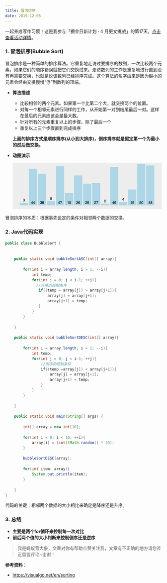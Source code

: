 ```yaml
---
title: 冒泡排序
date: 2019-12-05
---
```

一起养成写作习惯！这是我参与「掘金日新计划 · 4 月更文挑战」的第17天，[点击查看活动详情](https://juejin.cn/post/7080800226365145118)。

### 1. 冒泡排序(Bubble Sort)

冒泡排序是一种简单的排序算法。它重复地走访过要排序的数列，一次比较两个元素，如果它们的顺序错误就把它们交换过来。走访数列的工作是重复地进行直到没有再需要交换，也就是说该数列已经排序完成。这个算法的名字由来是因为越小的元素会经由交换慢慢“浮”到数列的顶端。 

- **算法描述**

  - 比较相邻的两个元素。如果第一个比第二个大，就交换两个的位置。
  - 对每一个相邻元素进行同样的工作，从开始第一对到结尾最后一对。这样在最后的元素应该会是最大数。
  - 针对所有的元素重复以上的步骤，除了最后一个
  - 重复以上三个步骤直到完成排序

  **上面的排序方式是顺序排序(从小到大排序)，倒序排序就是假定第一个为最小的然后做交换。** 

- **动图演示**

  ![图解](https://github.com/mxsm/document/blob/master/image/arithmetic/sort/%E5%86%92%E6%B3%A1%E6%8E%92%E5%BA%8F%E5%8A%A8%E5%9B%BE%E6%BC%94%E7%A4%BA.gif?raw=true)

冒泡排序的本质：根据事先设定的条件对相邻两个数据的交换。

### 2. Java代码实现

```java
public class BubbleSort {


    public static void bubbleSortASC(int[] array){

        for(int i = array.length; i > 1; --i){
            int temp;
            for(int j = 0; j < i-1; ++j){
              //升序的控制条件
               if((temp = array[j]) > array[j+1]){
                   array[j] = array[j+1];
                   array[j+1] = temp;
               }
            }
        }

    }

    public static void bubbleSortDESC(int[] array){

        for(int i = array.length; i > 1; --i){
            int temp;
            for(int j = 0; j < i-1; ++j){
              	//倒序的控制条件
                if((temp =array[j]) < array[j+1]){
                    array[j] = array[j+1];
                    array[j+1] = temp;
                }
            }
        }

    }

    public static void main(String[] args) {

        int[] array = new int[10];

        for(int i = 0; i < 10; ++i){
            array[i] = (int)(Math.random() * 20);
        }

        bubbleSortDESC(array);

        for(int item: array){
            System.out.println(item);
        }

    }
}
```

代码的关键：相邻两个数据的大小相比来确定是降序还是升序。

### 3. 总结

- **主要是两个for循环来控制每一次对比**
- **前后两个值的大小判断来控制倒序还是逆序**

> 我是蚂蚁背大象，文章对你有帮助点赞关注我，文章有不正确的地方请您斧正留言评论~谢谢！

**参考资料：**

- https://visualgo.net/en/sorting